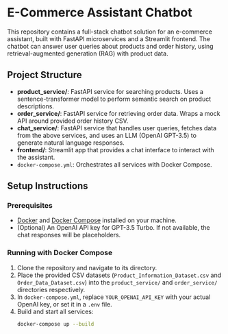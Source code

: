 # E-Commerce Assistant Chatbot

This repository contains a full-stack chatbot solution for an e-commerce assistant, built with FastAPI microservices and a Streamlit frontend. The chatbot can answer user queries about products and order history, using retrieval-augmented generation (RAG) with product data.

## Project Structure

- **product_service/**: FastAPI service for searching products. Uses a sentence-transformer model to perform semantic search on product descriptions.
- **order_service/**: FastAPI service for retrieving order data. Wraps a mock API around provided order history CSV.
- **chat_service/**: FastAPI service that handles user queries, fetches data from the above services, and uses an LLM (OpenAI GPT-3.5) to generate natural language responses.
- **frontend/**: Streamlit app that provides a chat interface to interact with the assistant.
- `docker-compose.yml`: Orchestrates all services with Docker Compose.

## Setup Instructions

### Prerequisites

- [Docker](https://www.docker.com/get-started) and [Docker Compose](https://docs.docker.com/compose/install/) installed on your machine.
- (Optional) An OpenAI API key for GPT-3.5 Turbo. If not available, the chat responses will be placeholders.

### Running with Docker Compose

1. Clone the repository and navigate to its directory.
2. Place the provided CSV datasets (`Product_Information_Dataset.csv` and `Order_Data_Dataset.csv`) into the `product_service/` and `order_service/` directories respectively.
3. In `docker-compose.yml`, replace `YOUR_OPENAI_API_KEY` with your actual OpenAI key, or set it in a `.env` file.
4. Build and start all services:
   ```bash
   docker-compose up --build
